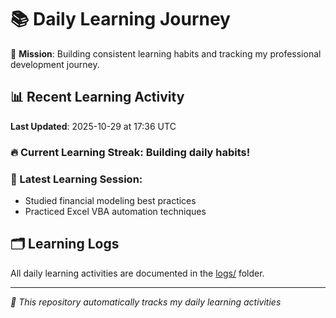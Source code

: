 # 📚 Daily Learning Journey

🎯 **Mission**: Building consistent learning habits and tracking my professional development journey.

## 📊 Recent Learning Activity

**Last Updated**: 2025-10-29 at 17:36 UTC

### 🔥 Current Learning Streak: Building daily habits!

### 📝 Latest Learning Session:
- Studied financial modeling best practices
- Practiced Excel VBA automation techniques

## 🗂️ Learning Logs

All daily learning activities are documented in the [logs/](./logs/) folder.

---
*🤖 This repository automatically tracks my daily learning activities*
